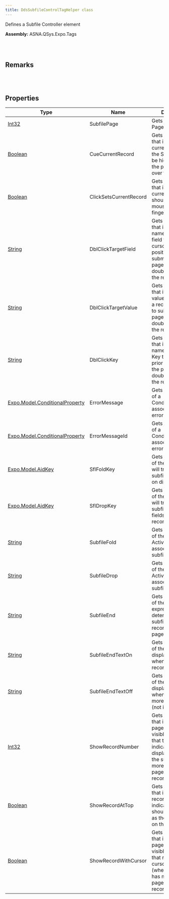 ```yaml
---
title: DdsSubfileControlTagHelper class
---
```


Defines a Subfile Controller element

**Assembly:** ASNA.QSys.Expo.Tags

<br>
<br>

## Remarks

<br>
<br>

## Properties

| Type | Name | Description | Indexer
| --- | --- | --- | --- 
| [Int32](https://docs.microsoft.com/en-us/dotnet/api/system.int32?view=net-5.0) | SubfilePage | Gets or sets the Page value | 
| [Boolean](https://docs.microsoft.com/en-us/dotnet/api/system.boolean?view=net-5.0) | CueCurrentRecord | Gets or sets a value that indicates if the current record in the Subfile should be highlighted as the pointer hovers over the subfile. | 
| [Boolean](https://docs.microsoft.com/en-us/dotnet/api/system.boolean?view=net-5.0) | ClickSetsCurrentRecord | Gets or sets a value that indicates if the current record should be set by a mouse click (or finger tap) | 
| [String](https://docs.microsoft.com/en-us/dotnet/api/system.string?view=net-5.0) | DblClickTargetField | Gets or sets a value that indicates the name of a record field where the cursor will be positioned prior to submitting the page, if user double-clicks at the record. | 
| [String](https://docs.microsoft.com/en-us/dotnet/api/system.string?view=net-5.0) | DblClickTargetValue | Gets or sets a value that indicates the value to be set to of a record field prior to submitting the page, if user double-clicks at the record. | 
| [String](https://docs.microsoft.com/en-us/dotnet/api/system.string?view=net-5.0) | DblClickKey | Gets or sets a value that indicates the name of the Aid Key to be "pressed" prior to submitting the page, if user double-clicks at the record. | 
| [Expo.Model.ConditionalProperty](/reference/asna-qsys-expo/expo-model/conditional-property.html) | ErrorMessage | Gets or sets a value of a ConditionalProperty associated with an error message. | 
| [Expo.Model.ConditionalProperty](/reference/asna-qsys-expo/expo-model/conditional-property.html) | ErrorMessageId | Gets or sets a value of a ConditionalProperty associated with an error message ID. | 
| [Expo.Model.AidKey](/reference/asna-qsys-expo/expo-model/aid-key.html) | SflFoldKey | Gets or sets a value of the Aid Key that will trigger the subfile to fold fields on display records. | 
| [Expo.Model.AidKey](/reference/asna-qsys-expo/expo-model/aid-key.html) | SflDropKey | Gets or sets a value of the Aid Key that will trigger the subfile to drop fields on display records (only the. | 
| [String](https://docs.microsoft.com/en-us/dotnet/api/system.string?view=net-5.0) | SubfileFold | Gets or sets a value of the label on Active Key banner associated with subfile-fold action | 
| [String](https://docs.microsoft.com/en-us/dotnet/api/system.string?view=net-5.0) | SubfileDrop | Gets or sets a value of the label on Active Key banner associated with subfile-drop action | 
| [String](https://docs.microsoft.com/en-us/dotnet/api/system.string?view=net-5.0) | SubfileEnd | Gets or sets a value of the conditional expression that determines if the subfile contains the records of the last page. | 
| [String](https://docs.microsoft.com/en-us/dotnet/api/system.string?view=net-5.0) | SubfileEndTextOn | Gets or sets a value of the label displayed by subfile when there are no records (last page) | 
| [String](https://docs.microsoft.com/en-us/dotnet/api/system.string?view=net-5.0) | SubfileEndTextOff | Gets or sets a value of the label displayed by subfile when there are more ore records (not in last page) | 
| [Int32](https://docs.microsoft.com/en-us/dotnet/api/system.int32?view=net-5.0) | ShowRecordNumber | Gets or sets a value that indicates the page that should be visible to guarantee that the "rrn" indicated is displayed (when the subfile has more than one page's worth of records). | 
| [Boolean](https://docs.microsoft.com/en-us/dotnet/api/system.boolean?view=net-5.0) | ShowRecordAtTop | Gets or sets a value that indicates that record with indicated "rrn" should be displayed as the first record on the subfile . | 
| [Boolean](https://docs.microsoft.com/en-us/dotnet/api/system.boolean?view=net-5.0) | ShowRecordWithCursor | Gets or sets a value that indicates the page that should be visible to guarantee that record with the cursor is displayed (when the subfile has more than one page's worth of records). | 

<br>
<br>

